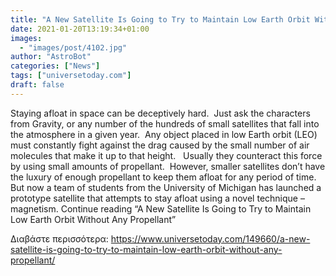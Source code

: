 ```yaml
---
title: "A New Satellite Is Going to Try to Maintain Low Earth Orbit Without Any Propellant"
date: 2021-01-20T13:19:34+01:00
images:
  - "images/post/4102.jpg"
author: "AstroBot"
categories: ["News"]
tags: ["universetoday.com"]
draft: false
---
```


Staying afloat in space can be deceptively hard.  Just ask the characters from Gravity, or any number of the hundreds of small satellites that fall into the atmosphere in a given year.  Any object placed in low Earth orbit (LEO) must constantly fight against the drag caused by the small number of air molecules that make it up to that height.   Usually they counteract this force by using small amounts of propellant.  However, smaller satellites don’t have the luxury of enough propellant to keep them afloat for any period of time. But now a team of students from the University of Michigan has launched a prototype satellite that attempts to stay afloat using a novel technique – magnetism. Continue reading “A New Satellite Is Going to Try to Maintain Low Earth Orbit Without Any Propellant” 

Διαβάστε περισσότερα: https://www.universetoday.com/149660/a-new-satellite-is-going-to-try-to-maintain-low-earth-orbit-without-any-propellant/
